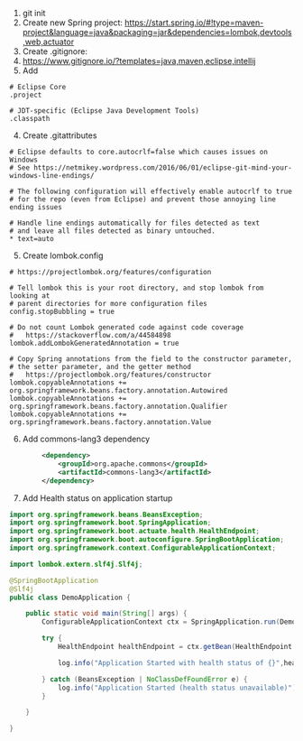 1. git init
2. Create new Spring project:
  https://start.spring.io/#!type=maven-project&language=java&packaging=jar&dependencies=lombok,devtools,web,actuator
3. Create .gitignore:
  1. https://www.gitignore.io/?templates=java,maven,eclipse,intellij
  2. Add <!-- See https://github.com/toptal/gitignore/pull/275 -->

```
# Eclipse Core
.project

# JDT-specific (Eclipse Java Development Tools)
.classpath
```

4. Create .gitattributes

```properties
# Eclipse defaults to core.autocrlf=false which causes issues on Windows
# See https://netmikey.wordpress.com/2016/06/01/eclipse-git-mind-your-windows-line-endings/

# The following configuration will effectively enable autocrlf to true
# for the repo (even from Eclipse) and prevent those annoying line ending issues

# Handle line endings automatically for files detected as text
# and leave all files detected as binary untouched.
* text=auto
```

5. Create lombok.config
```
# https://projectlombok.org/features/configuration

# Tell lombok this is your root directory, and stop lombok from looking at
# parent directories for more configuration files
config.stopBubbling = true

# Do not count Lombok generated code against code coverage
#   https://stackoverflow.com/a/44584898
lombok.addLombokGeneratedAnnotation = true

# Copy Spring annotations from the field to the constructor parameter,
# the setter parameter, and the getter method
#   https://projectlombok.org/features/constructor
lombok.copyableAnnotations += org.springframework.beans.factory.annotation.Autowired
lombok.copyableAnnotations += org.springframework.beans.factory.annotation.Qualifier
lombok.copyableAnnotations += org.springframework.beans.factory.annotation.Value
```

6. Add commons-lang3 dependency

```xml
		<dependency>
			<groupId>org.apache.commons</groupId>
			<artifactId>commons-lang3</artifactId>
		</dependency>
```

7. Add Health status on application startup
```java
import org.springframework.beans.BeansException;
import org.springframework.boot.SpringApplication;
import org.springframework.boot.actuate.health.HealthEndpoint;
import org.springframework.boot.autoconfigure.SpringBootApplication;
import org.springframework.context.ConfigurableApplicationContext;

import lombok.extern.slf4j.Slf4j;

@SpringBootApplication
@Slf4j
public class DemoApplication {

	public static void main(String[] args) {
		ConfigurableApplicationContext ctx = SpringApplication.run(DemoApplication.class, args);

		try {
			HealthEndpoint healthEndpoint = ctx.getBean(HealthEndpoint.class);

			log.info("Application Started with health status of {}",healthEndpoint.health().getStatus());

		} catch (BeansException | NoClassDefFoundError e) {
			log.info("Application Started (health status unavailable)");			
		}

	}

}
```
